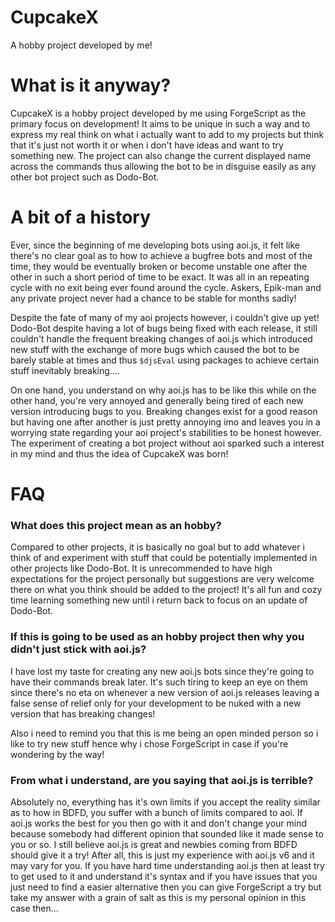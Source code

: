 # CupcakeX
A hobby project developed by me!

# What is it anyway?
CupcakeX is a hobby project developed by me using ForgeScript as the primary focus on development! It aims to be unique in such a way and to express my real think on what i actually want to add to my projects but think that it's just not worth it or when i don't have ideas and want to try something new. The project can also change the current displayed name across the commands thus allowing the bot to be in disguise easily as any other bot project such as Dodo-Bot.

# A bit of a history
Ever, since the beginning of me developing bots using aoi.js, it felt like there's no clear goal as to how to achieve a bugfree bots and most of the time, they would be eventually broken or become unstable one after the other in such a short period of time to be exact. It was all in an repeating cycle with no exit being ever found around the cycle. Askers, Epik-man and any private project never had a chance to be stable for months sadly!

Despite the fate of many of my aoi projects however, i couldn't give up yet! Dodo-Bot despite having a lot of bugs being fixed with each release, it still couldn't handle the frequent breaking changes of aoi.js which introduced new stuff with the exchange of more bugs which caused the bot to be barely stable at times and thus `$djsEval` using packages to achieve certain stuff inevitably breaking....

On one hand, you understand on why aoi.js has to be like this while on the other hand, you're very annoyed and generally being tired of each new version introducing bugs to you. Breaking changes exist for a good reason but having one after another is just pretty annoying imo and leaves you in a worrying state regarding your aoi project's stabilities to be honest however. The experiment of creating a bot project without aoi sparked such a interest in my mind and thus the idea of CupcakeX was born!

# FAQ
### What does this project mean as an hobby?
Compared to other projects, it is basically no goal but to add whatever i think of and experiment with stuff that could be potentially implemented in other projects like Dodo-Bot. It is unrecommended to have high expectations for the project personally but suggestions are very welcome there on what you think should be added to the project! It's all fun and cozy time learning something new until i return back to focus on an update of Dodo-Bot.

### If this is going to be used as an hobby project then why you didn't just stick with aoi.js?
I have lost my taste for creating any new aoi.js bots since they're going to have their commands break later. It's such tiring to keep an eye on them since there's no eta on whenever a new version of aoi.js releases leaving a false sense of relief only for your development to be nuked with a new version that has breaking changes!

Also i need to remind you that this is me being an open minded person so i like to try new stuff hence why i chose ForgeScript in case if you're wondering by the way!

### From what i understand, are you saying that aoi.js is terrible?
Absolutely no, everything has it's own limits if you accept the reality similar as to how in BDFD, you suffer with a bunch of limits compared to aoi. If aoi.js works the best for you then go with it and don't change your mind because somebody had different opinion that sounded like it made sense to you or so. I still believe aoi.js is great and newbies coming from BDFD should give it a try! After all, this is just my experience with aoi.js v6 and it may vary for you. If you have hard time understanding aoi.js then at least try to get used to it and understand it's syntax and if you have issues that you just need to find a easier alternative then you can give ForgeScript a try but take my answer with a grain of salt as this is my personal opinion in this case then...
